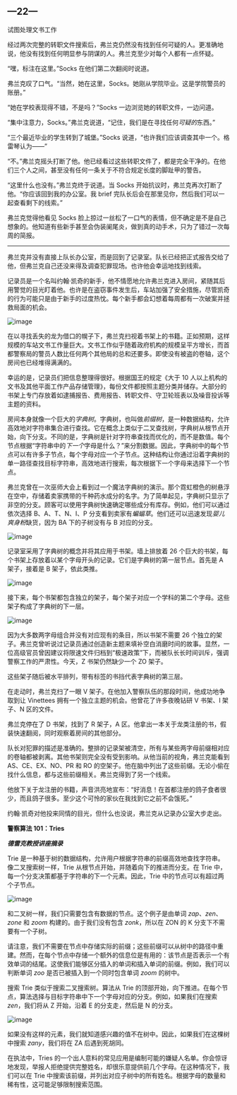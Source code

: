 ## —22—

试图处理文书工作

经过两次完整的转职文件搜索后，弗兰克仍然没有找到任何可疑的人。更准确地说，他没有找到任何明显参与阴谋的人。弗兰克至少对每个人都有一点怀疑。

“嘿，标注在这里。”Socks 在他们第二次翻阅时说道。

弗兰克叹了口气。“当然，她在这里，Socks。她刚从学院毕业。这是学院警员的账册。”

“她在学校表现得不错，不是吗？”Socks 一边浏览她的转职文件，一边问道。

“集中注意力，Socks。”弗兰克说道，“记住，我们是在寻找任何*可疑的*东西。”

“三个最近毕业的学生转到了城堡。”Socks 说道，“也许我们应该调查其中一个。格雷琴认为——”

“不。”弗兰克摇头打断了他。他已经看过这些转职文件了，都是完全干净的。在他们三个人之间，甚至没有任何一条关于不符合规定长度的脚趾甲的警告。

“这里什么也没有。”弗兰克终于说道。当 Socks 开始抗议时，弗兰克再次打断了他。“你应该回到我的办公室。我 brief 完队长后会在那里见你，然后我们可以一起查看剩下的线索。”

弗兰克觉得他看见 Socks 脸上掠过一丝松了一口气的表情，但不确定是不是自己想象的。他知道有些新手甚至会伪装阑尾炎，做到真的动手术，只为了错过一次每周的简报。

_____________________

弗兰克并没有直接上队长办公室，而是回到了记录室。队长已经把正式报告交给了他，但弗兰克自己还没来得及调查犯罪现场。也许他会幸运地找到线索。

记录员是一个名叫约翰·凯奇的新手，他不情愿地允许弗兰克进入房间，紧随其后用警觉的目光盯着他。也许是在盗窃事件发生后，车站加强了安全措施，尽管凯奇的行为可能只是由于新手的过度热忱。每个新手都会幻想着每周都有一次破案并拯救局面的机会。

![image](img/f0176-01.jpg)

在以寻找丢失的龙为借口的幌子下，弗兰克扫视着书架上的书籍。正如预期，这样规模的车站文书工作量巨大。文书工作似乎随着政府机构的规模呈平方增长，而首都警察局的警员人数比任何两个其他局的总和还要多。即使没有被盗的卷轴，这个房间也已经堆得满满的。

幸运的是，记录员们把信息整理得很好。根据国王的规定《大于 10 人以上机构的文书及其他平面工作产品存储管理》，每份文件都按照主题分类并储存。大部分的书架上专门存放着如逮捕报告、费用报告、转职文件、守卫轮班表以及噪音投诉等主题的资料。

房间本身就像一个巨大的*字典树*。字典树，也叫做*前缀树*，是一种数据结构，允许高效地对字符串集合进行查找。它在概念上类似于二叉查找树，字典树从根节点开始，向下分支。不同的是，字典树是针对字符串查找而优化的，而不是数值。每个节点根据“字符串中的*下一个*字母是什么？”来分割数据。因此，字典树中的每个节点可以有许多子节点，每个字母对应一个子节点。这种结构让你通过沿着字典树的单一路径查找目标字符串，高效地进行搜索，每次根据下一个字母来选择下一个节点。

弗兰克曾在一次巫师大会上看到过一个魔法字典树的演示。那个霓虹橙色的树悬浮在空中，存储着卖家携带的千种药水成分的名字。为了简单起见，字典树只显示了非空的分支。顾客可以使用字典树快速确定哪些成分有库存。例如，他们可以通过依次选择 B、A、T、N、I、P 分支看到卖家有*蝙蝠草*。他们还可以迅速发现*婴儿爽身粉*缺货，因为 BA 下的子树没有与 B 对应的分支。

![image](img/f0178-01.jpg)

记录室采用了字典树的概念并将其应用于书架。墙上排放着 26 个巨大的书架，每个书架上存放着以某个字母开头的记录。它们是字典树的第一层节点。首先是 A 架子，接着是 B 架子，依此类推。

![image](img/f0178-02.jpg)

接下来，每个书架都包含独立的架子，每个架子对应一个学科的第二个字母。这些架子构成了字典树的下一层。

![image](img/f0178-03.jpg)

因为大多数两字母组合并没有对应现有的条目，所以书架不需要 26 个独立的架子。弗兰克曾听说过记录员通过创造新主题来填补空白消磨时间的故事。显然，一位高级官员曾因建议将限速文件归档到“极速政策”下，而被队长长时间训斥，强调警察工作的严肃性。今天，Z 书架仍然缺少一个 ZO 架子。

这些架子随后被水平排列，带有标签的书挡代表字典树的第三层。

在走动时，弗兰克扫了一眼 V 架子。在他加入警察队伍的那段时间，他成功地争取到让 Vinettees 拥有一个独立主题的机会。他曾花了许多夜晚钻研 V 书架、I 架子、N 区的文件。

弗兰克停在了 D 书架，找到了 R 架子，A 区。他拿出一本关于龙类注册的书，假装快速翻阅，同时观察着房间的其他部分。

队长对犯罪的描述是准确的。整排的记录架被清空，所有与某些两字母前缀相对应的卷轴都被剥离。其他书架则完全没有受到影响。从他当前的视角，弗兰克能看到 AS、CE、EX、NO、PR 和 RO 的空架子。他在脑中列出了这些前缀。无论小偷在找什么信息，都与这些前缀相关。弗兰克得到了另一个线索。

他放下关于龙注册的书籍，声音洪亮地宣布：“好消息！在首都注册的鸽子食者很少，而且鸽子很多。至少这个可怜的家伙在我找到它之前不会饿死。”

约翰·凯奇对他投来同情的目光，但什么也没说，弗兰克从记录办公室大步走出。

**警察算法 101：Tries**

***德雷克教授讲座摘录***

Trie 是一种基于树的数据结构，允许用户根据字符串的前缀高效地查找字符串。像二叉搜索树一样，Trie 从根节点开始，并随着向下的推进而分支。在 Trie 中，每一个分支决策都基于字符串的下一个元素。因此，Trie 中的节点可以有超过两个子节点。

![image](img/f0180-01.jpg)

和二叉树一样，我们只需要包含有数据的节点。这个例子是由单词 *zap*、*zen*、*zone* 和 *zoom* 构建的。由于我们没有包含 *zonk*，所以在 ZON 的 K 分支下不需要有一个子树。

请注意，我们不需要在节点中存储实际的前缀；这些前缀可以从树中的路径中重建。然而，在每个节点中存储一个额外的信息位是有用的：该节点是否表示一个有效单词的结尾。这使我们能够区分插入的单词和插入单词的前缀。例如，我们可以判断单词 *zoo* 是否已被插入到一个同时包含单词 *zoom* 的树中。

搜索 Trie 类似于搜索二叉搜索树。算法从 Trie 的顶部开始，向下推进。在每个节点，算法选择与目标字符串中下一个字母对应的分支。例如，如果我们在搜索 *zen*，我们将从 Z 开始，沿着 E 的分支走，然后是 N 的分支。

![image](img/f0181-01.jpg)

如果没有这样的元素，我们就知道感兴趣的值不在树中。因此，如果我们在这棵树中搜索 *zany*，我们将在 ZA 后遇到死胡同。

在执法中，Tries 的一个出人意料的常见应用是编制可能的嫌疑人名单。你会惊讶地发现，举报人拒绝提供完整姓名，却很乐意提供前几个字母。在这种情况下，我们可以在 Trie 中搜索该前缀，并列出对应子树中的所有姓名。根据字母的数量和稀有性，这可能足够限制搜索范围。
